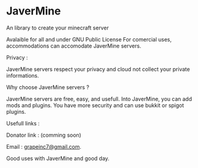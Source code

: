 # JaverMine
An library to create your minecraft server

Avalaible for all and under GNU Public License
For comercial uses, accommodations can accomodate JaverMine servers.

Privacy :

JaverMine servers respect your privacy and cloud not collect your private informations.

Why choose JaverMine servers ?

JaverMine servers are free, easy, and usefull.
Into JaverMine, you can add mods and plugins.
You have more security and can use bukkit or spigot plugins.

Usefull links :

Donator link : (comming soon)

Email : grapeinc7@gmail.com.



Good uses with JaverMine and good day.

